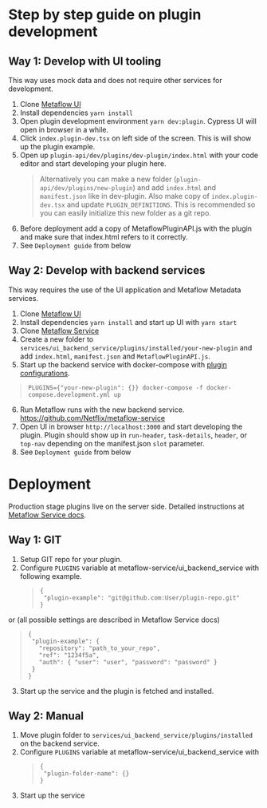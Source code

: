# Step by step guide on plugin development

## Way 1: Develop with UI tooling

This way uses mock data and does not require other services for development.

1. Clone [Metaflow UI](https://github.com/Netflix/metaflow-ui)
2. Install dependencies `yarn install`
3. Open plugin development environment `yarn dev:plugin`. Cypress UI will open in browser in a while.
4. Click `index.plugin-dev.tsx` on left side of the screen. This is will show up the plugin example.
5. Open up `plugin-api/dev/plugins/dev-plugin/index.html` with your code editor and start developing your plugin here.
   > Alternatively you can make a new folder (`plugin-api/dev/plugins/new-plugin`) and add `index.html` and `manifest.json` like in dev-plugin. Also make copy of `index.plugin-dev.tsx` and update `PLUGIN_DEFINITIONS`. This is recommended so you can easily initialize this new folder as a git repo.
6. Before deployment add a copy of MetaflowPluginAPI.js with the plugin and make sure that index.html refers to it correctly.
7. See `Deployment guide` from below

## Way 2: Develop with backend services

This way requires the use of the UI application and Metaflow Metadata services.

1. Clone [Metaflow UI](https://github.com/Netflix/metaflow-ui)
2. Install dependencies `yarn install` and start up UI with `yarn start`
3. Clone [Metaflow Service](https://github.com/Netflix/metaflow-service)
4. Create a new folder to `services/ui_backend_service/plugins/installed/your-new-plugin` and add `index.html`, `manifest.json` and `MetaflowPluginAPI.js`.
5. Start up the backend service with docker-compose with [plugin configurations](https://github.com/Netflix/metaflow-service/blob/master/services/ui_backend_service/docs/plugins.md).

> `PLUGINS={"your-new-plugin": {}} docker-compose -f docker-compose.development.yml up`

6. Run Metaflow runs with the new backend service. https://github.com/Netflix/metaflow-service
7. Open UI in browser `http://localhost:3000` and start developing the plugin. Plugin should show up in `run-header`, `task-details`, `header`, or `top-nav` depending on the manifest.json `slot` parameter.
8. See `Deployment guide` from below

# Deployment

Production stage plugins live on the server side. Detailed instructions at [Metaflow Service docs](https://github.com/Netflix/metaflow-service/blob/master/services/ui_backend_service/docs/plugins.md).

## Way 1: GIT

1. Setup GIT repo for your plugin.
2. Configure `PLUGINS` variable at metaflow-service/ui_backend_service with following example.
   > ```
   > {
   >  "plugin-example": "git@github.com:User/plugin-repo.git"
   > }
   > ```

or (all possible settings are described in Metaflow Service docs)

> ```
> {
>  "plugin-example": {
>    "repository": "path_to_your_repo",
>    "ref": "1234f5a",
>    "auth": { "user": "user", "password": "password" }
>  }
> }
> ```

3. Start up the service and the plugin is fetched and installed.

## Way 2: Manual

1. Move plugin folder to `services/ui_backend_service/plugins/installed` on the backend service.
2. Configure `PLUGINS` variable at metaflow-service/ui_backend_service with
   > ```
   > {
   >  "plugin-folder-name": {}
   > }
   > ```
3. Start up the service
